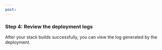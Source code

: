 ```yaml
---
post: 
---
```


### Step 4: Review the deployment logs

After your stack builds successfully, you can view the log generated by the deployment.

